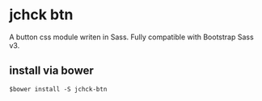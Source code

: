 # jchck btn
A button css module writen in Sass. Fully compatible with Bootstrap Sass v3.

## install via bower
```
$bower install -S jchck-btn
```